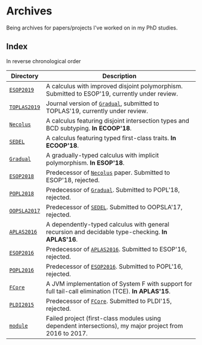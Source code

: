 # Archives

Being archives for papers/projects I've worked on in my PhD studies.


## Index


In reverse chronological order


| Directory                    | Description                                                                                             |
|------------------------------|---------------------------------------------------------------------------------------------------------|
| [`ESOP2019`](./ESOP2019)     | A calculus with improved disjoint polymorphism. Submitted to ESOP'19, currently under review.           |
| [`TOPLAS2019`](./TOPLAS2019) | Journal version of [`Gradual`](./Gradual), submitted to TOPLAS'19, currently under review.              |
| [`Necolus`](./Necolus)       | A calculus featuring disjoint intersection types and BCD subtyping. **In ECOOP'18**.                    |
| [`SEDEL`](./SEDEL)           | A calculus featuring typed first-class traits. **In ECOOP'18**.                                         |
| [`Gradual`](./Gradual)       | A gradually-typed calculus with implicit polymorphism. **In ESOP'18**.                                  |
| [`ESOP2018`](./ESOP2018)     | Predecessor of [`Necolus`](./Necolus) paper. Submitted to ESOP'18, rejected.                            |
| [`POPL2018`](./POPL2018)     | Predecessor of [`Gradual`](./Gradual). Submitted to POPL'18, rejected.                                  |
| [`OOPSLA2017`](./OOPSLA2017) | Predecessor of [`SEDEL`](./SEDEL). Submitted to OOPSLA'17, rejected.                                    |
| [`APLAS2016`](./APLAS2016)   | A dependently-typed calculus with general recursion and decidable type-checking. **In APLAS'16**.       |
| [`ESOP2016`](./ESOP2016)     | Predecessor of [`APLAS2016`](./APLAS2016). Submitted to ESOP'16, rejected.                              |
| [`POPL2016`](./POPL2016)     | Predecessor of [`ESOP2016`](./ESOP2016). Submitted to POPL'16, rejected.                                |
| [`FCore`](./FCore)           | A JVM implementation of System F with support for full tail-call elimination (TCE). **In APLAS'15**.    |
| [`PLDI2015`](./PLDI2015)     | Predecessor of [`FCore`](./FCore). Submitted to PLDI'15, rejected.                                      |
| [`module`](./module)         | Failed project (first-class modules using dependent intersections), my major project from 2016 to 2017. |

